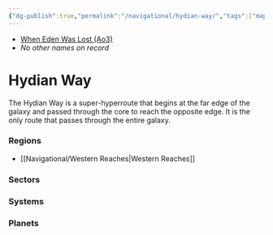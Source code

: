 ```yaml
---
{"dg-publish":true,"permalink":"/navigational/hydian-way/","tags":["map","hyperlane","western"]}
---
```


- [When Eden Was Lost (Ao3)](https://archiveofourown.org/works/19334440/chapters/45992584)
- *No other names on record*
# Hydian Way

The Hydian Way is a super-hyperroute that begins at the far edge of the galaxy and passed through the core to reach the opposite edge. It is the only route that passes through the entire galaxy.

### Regions 
- [[Navigational/Western Reaches\|Western Reaches]]


### Sectors

### Systems

### Planets

